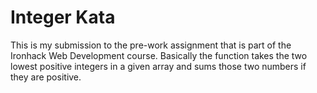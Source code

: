 # Integer Kata
This is my submission to the pre-work assignment that is part of the Ironhack Web Development course. Basically the function takes the two lowest positive integers in a given array and sums those two numbers if they are positive.